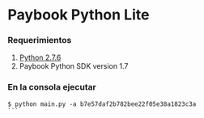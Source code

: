 
# Paybook Python Lite

### Requerimientos

1. [Python 2.7.6](https://www.python.org/downloads/)
2. Paybook Python SDK version 1.7

### En la consola ejecutar

````
$ python main.py -a b7e57daf2b782bee22f05e38a1823c3a
```

